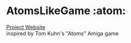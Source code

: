 # AtomsLikeGame :atom:
[Project Website](http://sarahrawlinson.infinityfreeapp.com/Pages/Main.php)<br>
inspired by Tom Kuhn's "Atoms" Amiga game
